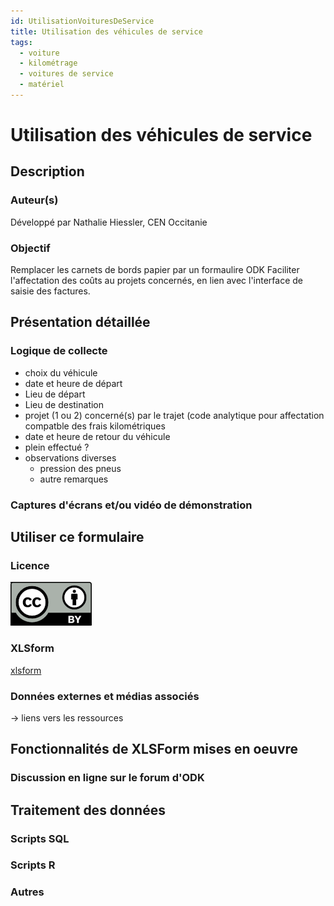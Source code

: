```yaml
---
id: UtilisationVoituresDeService
title: Utilisation des véhicules de service
tags:
  - voiture
  - kilométrage
  - voitures de service
  - matériel
---
```

# Utilisation des véhicules de service

## Description
### Auteur(s)
Développé par Nathalie Hiessler, CEN Occitanie
### Objectif
Remplacer les carnets de bords papier par un formaulire ODK
Faciliter l'affectation des coûts au projets concernés, en lien avec l'interface de saisie des factures.
## Présentation détaillée
### Logique de collecte
* choix du véhicule
* date et heure de départ
* Lieu de départ
* Lieu de destination
* projet (1 ou 2) concerné(s) par le trajet (code analytique pour affectation compatble des frais kilométriques
* date et heure de retour du véhicule
* plein effectué ?
* observations diverses
  * pression des pneus
  * autre remarques
### Captures d'écrans et/ou vidéo de démonstration

## Utiliser ce formulaire
### Licence
[![CC-BY](../fichiers/by.png)]((https://creativecommons.org/licenses/by/2.0/fr/))
### XLSform
[xlsform](../fichiers/vehicules_service/saisie_km_voitures_service_v2022.xlsx)
### Données externes et médias associés
-> liens vers les ressources

## Fonctionnalités de XLSForm mises en oeuvre
### Discussion en ligne sur le forum d'ODK

## Traitement des données
### Scripts SQL
### Scripts R
### Autres
